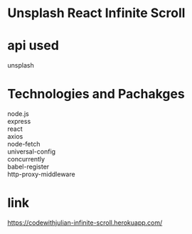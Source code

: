 # Unsplash React Infinite Scroll

# api used
unsplash

# Technologies and Pachakges
node.js\
express\
react\
axios\
node-fetch\
universal-config\
concurrently\
babel-register\
http-proxy-middleware

# link
https://codewithjulian-infinite-scroll.herokuapp.com/